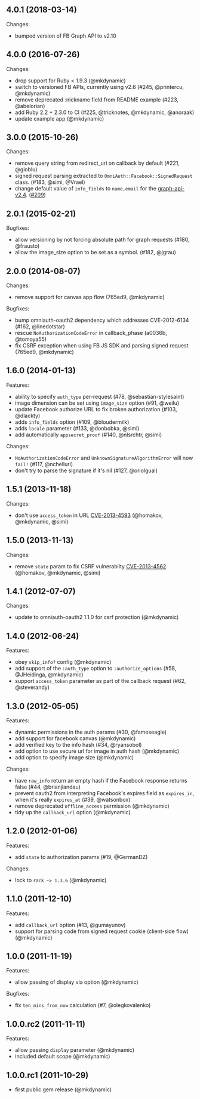 ## 4.0.1 (2018-03-14)

Changes:

  - bumped version of FB Graph API to v2.10

## 4.0.0 (2016-07-26)

Changes:

  - drop support for Ruby < 1.9.3 (@mkdynamic)
  - switch to versioned FB APIs, currently using v2.6 (#245, @printercu, @mkdynamic)
  - remove deprecated :nickname field from README example (#223, @abelorian)
  - add Ruby 2.2 + 2.3.0 to CI (#225, @tricknotes, @mkdynamic, @anoraak)
  - update example app (@mkdynamic)

## 3.0.0 (2015-10-26)

Changes:

  - remove query string from redirect_uri on callback by default (#221, @gioblu)
  - signed request parsing extracted to `OmniAuth::Facebook::SignedRequest` class. (#183, @simi, @Vrael)
  - change default value of `info_fields` to `name,email` for the [graph-api-v2.4](https://developers.facebook.com/blog/post/2015/07/08/graph-api-v2.4/). ([#209](https://github.com/mkdynamic/omniauth-facebook/pull/209))

## 2.0.1 (2015-02-21)

Bugfixes:

  - allow versioning by not forcing absolute path for graph requests (#180, @frausto)
  - allow the image_size option to be set as a symbol. (#182, @jgrau)

## 2.0.0 (2014-08-07)

Changes:

  - remove support for canvas app flow (765ed9, @mkdynamic)

Bugfixes:

  - bump omniauth-oauth2 dependency which addresses CVE-2012-6134 (#162, @linedotstar)
  - rescue `NoAuthorizationCodeError` in callback_phase (a0036b, @tomoya55)
  - fix CSRF exception when using FB JS SDK and parsing signed request (765ed9, @mkdynamic)

## 1.6.0 (2014-01-13)

Features:

  - ability to specify `auth_type` per-request (#78, @sebastian-stylesaint)
  - image dimension can be set using `image_size` option (#91, @weilu)
  - update Facebook authorize URL to fix broken authorization (#103, @dlackty)
  - adds `info_fields` option (#109, @bloudermilk)
  - adds `locale` parameter (#133, @donbobka, @simi)
  - add automatically `appsecret_proof` (#140, @nlsrchtr, @simi)

Changes:

  - `NoAuthorizationCodeError` and `UnknownSignatureAlgorithmError` will now `fail!` (#117, @nchelluri)
  -  don't try to parse the signature if it's nil (#127, @oriolgual)

## 1.5.1 (2013-11-18)

Changes:

  - don't use `access_token` in URL [CVE-2013-4593](https://github.com/mkdynamic/omniauth-facebook/wiki/Access-token-vulnerability:-CVE-2013-4593) (@homakov, @mkdynamic, @simi)

## 1.5.0 (2013-11-13)

Changes:

  - remove `state` param to fix CSRF vulnerabilty [CVE-2013-4562](https://github.com/mkdynamic/omniauth-facebook/wiki/CSRF-vulnerability:-CVE-2013-4562) (@homakov, @mkdynamic, @simi)

## 1.4.1 (2012-07-07)

Changes:

  - update to omniauth-oauth2 1.1.0 for csrf protection (@mkdynamic)

## 1.4.0 (2012-06-24)

Features:

  - obey `skip_info?` config (@mkdynamic)
  - add support of the `:auth_type` option to `:authorize_options` (#58, @JHeidinga, @mkdynamic)
  - support `access_token` parameter as part of the callback request (#62, @steverandy)

## 1.3.0 (2012-05-05)

Features:

  - dynamic permissions in the auth params (#30, @famoseagle)
  - add support for facebook canvas (@mkdynamic)
  - add verified key to the info hash (#34, @ryansobol)
  - add option to use secure url for image in auth hash (@mkdynamic)
  - add option to specify image size (@mkdynamic)

Changes:

  - have `raw_info` return an empty hash if the Facebook response returns false (#44, @brianjlandau)
  - prevent oauth2 from interpreting Facebook's expires field as `expires_in`, when it's really `expires_at` (#39, @watsonbox)
  - remove deprecated `offline_access` permission (@mkdynamic)
  - tidy up the `callback_url` option (@mkdynamic)

## 1.2.0 (2012-01-06)

Features:

  - add `state` to authorization params (#19, @GermanDZ)

Changes:

  - lock to `rack ~> 1.3.6` (@mkdynamic)

## 1.1.0 (2011-12-10)

Features:

  - add `callback_url` option (#13, @gumayunov)
  - support for parsing code from signed request cookie (client-side flow) (@mkdynamic)

## 1.0.0 (2011-11-19)

Features:

  - allow passing of display via option (@mkdynamic)

Bugfixes:

  - fix `ten_mins_from_now` calculation (#7, @olegkovalenko)

## 1.0.0.rc2 (2011-11-11)

Features:

  - allow passing `display` parameter (@mkdynamic)
  - included default scope (@mkdynamic)

## 1.0.0.rc1 (2011-10-29)

  - first public gem release (@mkdynamic)
